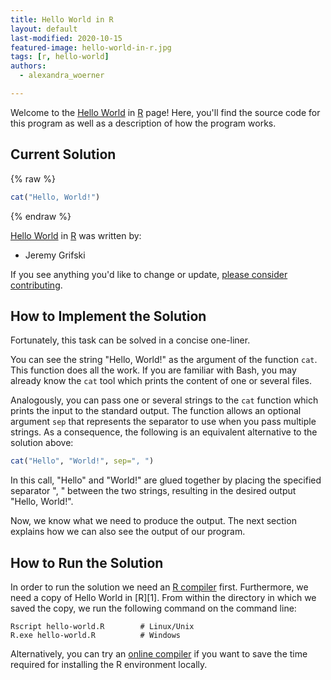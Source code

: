 ```yaml
---
title: Hello World in R
layout: default
last-modified: 2020-10-15
featured-image: hello-world-in-r.jpg
tags: [r, hello-world]
authors:
  - alexandra_woerner

---
```


Welcome to the [Hello World](https://rzuckerm.github.io/sample-programs-website-copy/projects/hello-world) in [R](https://rzuckerm.github.io/sample-programs-website-copy/languages/r) page! Here, you'll find the source code for this program as well as a description of how the program works.

## Current Solution

{% raw %}

```r
cat("Hello, World!")
```

{% endraw %}

[Hello World](https://rzuckerm.github.io/sample-programs-website-copy/projects/hello-world) in [R](https://rzuckerm.github.io/sample-programs-website-copy/languages/r) was written by:

- Jeremy Grifski

If you see anything you'd like to change or update, [please consider contributing](https://github.com/TheRenegadeCoder/sample-programs).

## How to Implement the Solution

Fortunately, this task can be solved in a concise one-liner.

You can see the string "Hello, World!" as the argument of the function `cat`.
This function does all the work. If you are familiar with Bash, you may already
know the `cat` tool which prints the content of one or several files.

Analogously, you can pass one or several strings to the `cat` function which prints
the input to the standard output. The function allows an optional argument `sep`
that represents the separator to use when you pass multiple strings. As a
consequence, the following is an equivalent alternative to the solution above:

```r
cat("Hello", "World!", sep=", ")
```

In this call, "Hello" and "World!" are glued together by placing the specified
separator ", " between the two strings, resulting in the desired output
"Hello, World!".

Now, we know what we need to produce the output. The next section explains how
we can also see the output of our program.


## How to Run the Solution

In order to run the solution we need an [R compiler][3] first. Furthermore, we need
a copy of Hello World in [R][1]. From within the directory in which we saved the copy,
we run the following command on the command line:

```console
Rscript hello-world.R        # Linux/Unix
R.exe hello-world.R          # Windows
```

Alternatively, you can try an [online compiler][4] if you want to save the time
required for installing the R environment locally.

[3]: https://cran.r-project.org/
[4]: https://www.mycompiler.io/new/r
